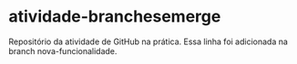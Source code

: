 # atividade-branchesemerge
Repositório da atividade de GitHub na prática.
Essa linha foi adicionada na branch nova-funcionalidade.
